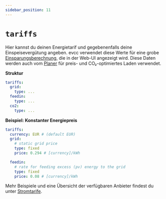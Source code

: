 ```yaml
---
sidebar_position: 11
---
```


# `tariffs`

Hier kannst du deinen Energietarif und gegebenenfalls deine Einspeisevergütung angeben.
evcc verwendet diese Werte für eine grobe [Einsparungsberechnung](/docs/faq#ersparnisberechnung), die in der Web-UI angezeigt wird.
Diese Daten werden auch vom [Planer](/docs/features/plans) für preis- und CO₂-optimiertes Laden verwendet.

**Struktur**

```yaml
tariffs:
  grid:
    type: ...
  feedin:
    type: ...
  co2:
    type: ...
```

**Beispiel: Konstanter Energiepreis**

```yaml
tariffs:
  currency: EUR # (default EUR)
  grid:
    # static grid price
    type: fixed
    price: 0.294 # [currency]/kWh

  feedin:
    # rate for feeding excess (pv) energy to the grid
    type: fixed
    price: 0.08 # [currency]/kWh
```

Mehr Beispiele und eine Übersicht der verfügbaren Anbieter findest du unter [Stromtarife](/docs/devices/tariffs).

